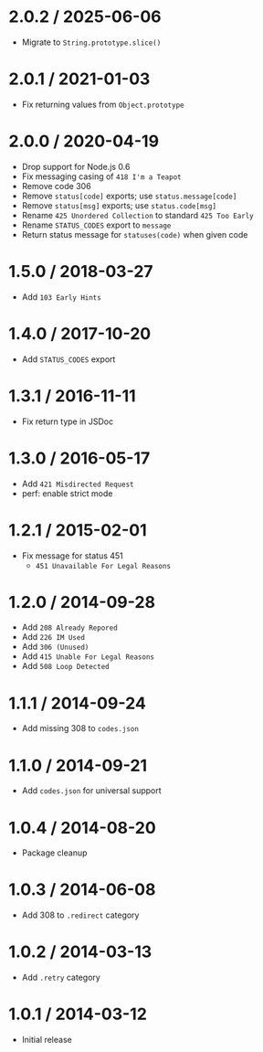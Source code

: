 2.0.2 / 2025-06-06
==================

* Migrate to `String.prototype.slice()`

2.0.1 / 2021-01-03
==================

* Fix returning values from `Object.prototype`

2.0.0 / 2020-04-19
==================

* Drop support for Node.js 0.6
* Fix messaging casing of `418 I'm a Teapot`
* Remove code 306
* Remove `status[code]` exports; use `status.message[code]`
* Remove `status[msg]` exports; use `status.code[msg]`
* Rename `425 Unordered Collection` to standard `425 Too Early`
* Rename `STATUS_CODES` export to `message`
* Return status message for `statuses(code)` when given code

1.5.0 / 2018-03-27
==================

* Add `103 Early Hints`

1.4.0 / 2017-10-20
==================

* Add `STATUS_CODES` export

1.3.1 / 2016-11-11
==================

* Fix return type in JSDoc

1.3.0 / 2016-05-17
==================

* Add `421 Misdirected Request`
* perf: enable strict mode

1.2.1 / 2015-02-01
==================

* Fix message for status 451
  * `451 Unavailable For Legal Reasons`

1.2.0 / 2014-09-28
==================

* Add `208 Already Repored`
* Add `226 IM Used`
* Add `306 (Unused)`
* Add `415 Unable For Legal Reasons`
* Add `508 Loop Detected`

1.1.1 / 2014-09-24
==================

* Add missing 308 to `codes.json`

1.1.0 / 2014-09-21
==================

* Add `codes.json` for universal support

1.0.4 / 2014-08-20
==================

* Package cleanup

1.0.3 / 2014-06-08
==================

* Add 308 to `.redirect` category

1.0.2 / 2014-03-13
==================

* Add `.retry` category

1.0.1 / 2014-03-12
==================

* Initial release
